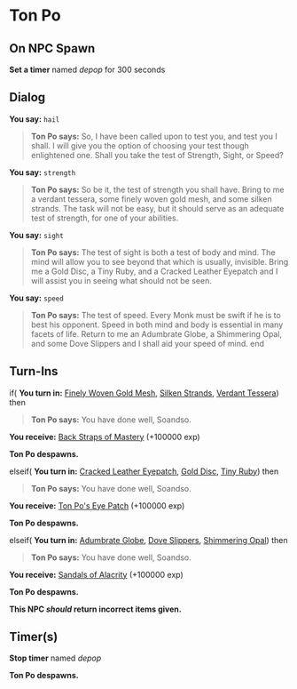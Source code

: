 # Ton Po
## On NPC Spawn

**Set a timer** named *depop* for 300 seconds
## Dialog

**You say:** `hail`



>**Ton Po says:** So, I have been called upon to test you, and test you I shall. I will give you the option of choosing your test though enlightened one. Shall you take the test of Strength, Sight, or Speed?

**You say:** `strength`



>**Ton Po says:** So be it, the test of strength you shall have. Bring to me a verdant tessera, some finely woven gold mesh,  and some silken strands.  The task will not be easy, but it should serve as an adequate test of strength, for one of your abilities.

**You say:** `sight`



>**Ton Po says:** The test of sight is both a test of body and mind. The mind will allow you to see beyond that which is usually, invisible. Bring me a Gold Disc, a Tiny Ruby, and a Cracked Leather Eyepatch and I will assist you in seeing what should not be seen.

**You say:** `speed`



>**Ton Po says:** The test of speed. Every Monk must be swift if he is to best his opponent. Speed in both mind and body is essential in many facets of life. Return to me an Adumbrate Globe, a Shimmering Opal, and some Dove Slippers and I shall aid your speed of mind.
end

## Turn-Ins



if( **You turn in:** [Finely Woven Gold Mesh](/item/20793), [Silken Strands](/item/20794), [Verdant Tessera](/item/20932)) then 



>**Ton Po says:** You have done well, Soandso.


 **You receive:**  [Back Straps of Mastery](/item/27714) (+100000 exp)


**Ton Po despawns.**

elseif( **You turn in:** [Cracked Leather Eyepatch](/item/20796), [Gold Disc](/item/20939), [Tiny Ruby](/item/20795)) then 


>**Ton Po says:** You have done well, Soandso.


 **You receive:**  [Ton Po's Eye Patch](/item/1281) (+100000 exp)


**Ton Po despawns.**

elseif( **You turn in:** [Adumbrate Globe](/item/20946), [Dove Slippers](/item/20798), [Shimmering Opal](/item/20797)) then 


>**Ton Po says:** You have done well, Soandso.


 **You receive:**  [Sandals of Alacrity](/item/1280) (+100000 exp)


**Ton Po despawns.**

**This NPC *should* return incorrect items given.**

## Timer(s)

**Stop timer** named *depop*

**Ton Po despawns.**



